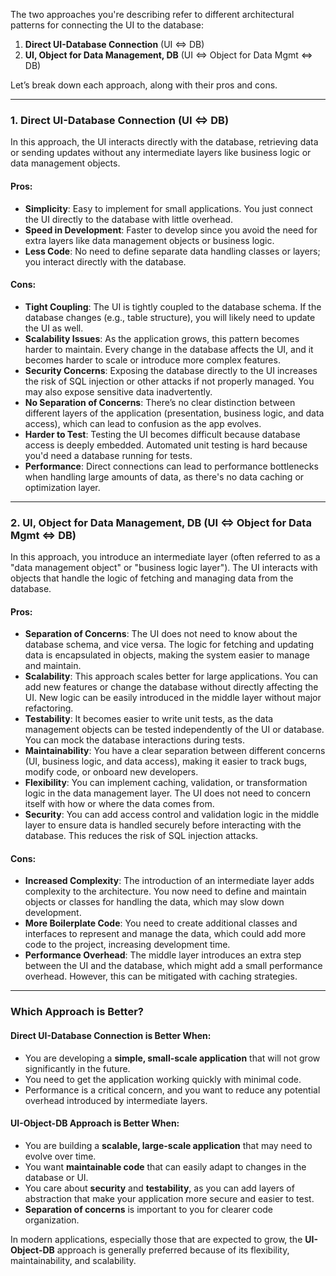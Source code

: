 The two approaches you're describing refer to different architectural patterns for connecting the UI to the database:

1. **Direct UI-Database Connection** (UI <=> DB)
2. **UI, Object for Data Management, DB** (UI <=> Object for Data Mgmt <=> DB)

Let’s break down each approach, along with their pros and cons.

---

### 1. **Direct UI-Database Connection (UI <=> DB)**

In this approach, the UI interacts directly with the database, retrieving data or sending updates without any intermediate layers like business logic or data management objects.

#### Pros:
- **Simplicity**: Easy to implement for small applications. You just connect the UI directly to the database with little overhead.
- **Speed in Development**: Faster to develop since you avoid the need for extra layers like data management objects or business logic.
- **Less Code**: No need to define separate data handling classes or layers; you interact directly with the database.

#### Cons:
- **Tight Coupling**: The UI is tightly coupled to the database schema. If the database changes (e.g., table structure), you will likely need to update the UI as well.
- **Scalability Issues**: As the application grows, this pattern becomes harder to maintain. Every change in the database affects the UI, and it becomes harder to scale or introduce more complex features.
- **Security Concerns**: Exposing the database directly to the UI increases the risk of SQL injection or other attacks if not properly managed. You may also expose sensitive data inadvertently.
- **No Separation of Concerns**: There’s no clear distinction between different layers of the application (presentation, business logic, and data access), which can lead to confusion as the app evolves.
- **Harder to Test**: Testing the UI becomes difficult because database access is deeply embedded. Automated unit testing is hard because you'd need a database running for tests.
- **Performance**: Direct connections can lead to performance bottlenecks when handling large amounts of data, as there's no data caching or optimization layer.

---

### 2. **UI, Object for Data Management, DB (UI <=> Object for Data Mgmt <=> DB)**

In this approach, you introduce an intermediate layer (often referred to as a "data management object" or "business logic layer"). The UI interacts with objects that handle the logic of fetching and managing data from the database.

#### Pros:
- **Separation of Concerns**: The UI does not need to know about the database schema, and vice versa. The logic for fetching and updating data is encapsulated in objects, making the system easier to manage and maintain.
- **Scalability**: This approach scales better for large applications. You can add new features or change the database without directly affecting the UI. New logic can be easily introduced in the middle layer without major refactoring.
- **Testability**: It becomes easier to write unit tests, as the data management objects can be tested independently of the UI or database. You can mock the database interactions during tests.
- **Maintainability**: You have a clear separation between different concerns (UI, business logic, and data access), making it easier to track bugs, modify code, or onboard new developers.
- **Flexibility**: You can implement caching, validation, or transformation logic in the data management layer. The UI does not need to concern itself with how or where the data comes from.
- **Security**: You can add access control and validation logic in the middle layer to ensure data is handled securely before interacting with the database. This reduces the risk of SQL injection attacks.

#### Cons:
- **Increased Complexity**: The introduction of an intermediate layer adds complexity to the architecture. You now need to define and maintain objects or classes for handling the data, which may slow down development.
- **More Boilerplate Code**: You need to create additional classes and interfaces to represent and manage the data, which could add more code to the project, increasing development time.
- **Performance Overhead**: The middle layer introduces an extra step between the UI and the database, which might add a small performance overhead. However, this can be mitigated with caching strategies.

---

### Which Approach is Better?

#### **Direct UI-Database Connection is Better When:**
- You are developing a **simple, small-scale application** that will not grow significantly in the future.
- You need to get the application working quickly with minimal code.
- Performance is a critical concern, and you want to reduce any potential overhead introduced by intermediate layers.

#### **UI-Object-DB Approach is Better When:**
- You are building a **scalable, large-scale application** that may need to evolve over time.
- You want **maintainable code** that can easily adapt to changes in the database or UI.
- You care about **security** and **testability**, as you can add layers of abstraction that make your application more secure and easier to test.
- **Separation of concerns** is important to you for clearer code organization.

In modern applications, especially those that are expected to grow, the **UI-Object-DB** approach is generally preferred because of its flexibility, maintainability, and scalability.
